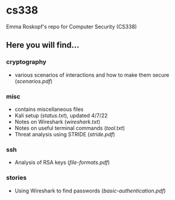 # cs338
Emma Roskopf's repo for Computer Security (CS338)

## Here you will find...
### cryptography
 - various scenarios of interactions and how to make them secure (_scenarios.pdf_)

### misc
 - contains miscellaneous files
 - Kali setup (_status.txt_), updated 4/7/22
 - Notes on Wireshark (_wireshark.txt_)
 - Notes on useful terminal commands (_tool.txt_)
 - Threat analysis using STRIDE (_stride.pdf_)

### ssh
 - Analysis of RSA keys (_file-formats.pdf_)

### stories
 - Using Wireshark to find passwords (_basic-authentication.pdf_)
